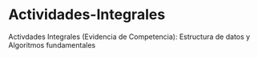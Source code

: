# Actividades-Integrales
Activdades Integrales (Evidencia de Competencia): Estructura de datos y Algoritmos fundamentales
